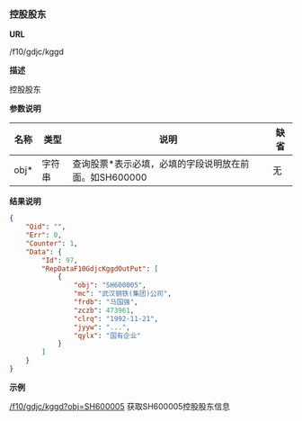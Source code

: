 
### 控股股东

**URL**

/f10/gdjc/kggd

**描述**

控股股东

**参数说明**

|名称|类型|说明|缺省|
| -------- | -------- | -------- | -------- |
|obj\*|字符串|查询股票\*表示必填，必填的字段说明放在前面。如SH600000|无|


**结果说明**

```json
{
    "Qid": "",
    "Err": 0,
    "Counter": 1,
    "Data": {
        "Id": 97,
        "RepDataF10GdjcKggdOutPut": [
            {
                "obj": "SH600005",
                "mc": "武汉钢铁(集团)公司",
                "frdb": "马国强",
                "zczb": 473961,
                "clrq": "1992-11-21",
                "jyyw": "...",
                "qylx": "国有企业"
            }
        ]
    }
}
```

**示例**

[/f10/gdjc/kggd?obj=SH600005]($APIHOST$/f10/gdjc/kggd?obj=SH600005)
获取SH600005控股股东信息
